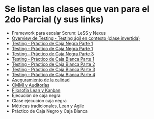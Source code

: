 # Se listan las clases que van para el 2do Parcial (y sus links)
- Framework para escalar Scrum: LeSS y Nexus
- [Overview de Testing - Testing ágil en contexto (clase invertida)](https://www.youtube.com/watch?v=hKoJBlhxuN8)
- [Testing - Práctico de Caja Negra Parte 1](https://youtu.be/Zuc1VNO-wB8)
- [Testing - Práctico de Caja Negra Parte 1](https://youtu.be/p78VFLY5wWE)
- [Testing - Práctico de Caja Negra Parte 3](https://youtu.be/F-OCTPjjAkw)
- [Testing - Práctico de Caja Blanca Parte 1](https://youtu.be/6IrH0k-2KQo)
- [Testing - Práctico de Caja Blanca Parte 2](https://youtu.be/Q7YP2x3DsSg)
- [Testing - Práctico de Caja Blanca Parte 3](https://youtu.be/wLFSbA537YI)
- [Testing - Práctico de Caja Blanca Parte 4](https://youtu.be/mXBI1Fv6V-M)
- [Aseguramiento de la calidad](https://youtu.be/GC0HejFmA5w)
- [CMMI y Auditorías](https://youtu.be/SUOfdl3Xew0)
- [Filosofía Lean y Kanban](https://www.youtube.com/watch?v=WhXe_jnZ0I0)
- Ejecución de caja negra
- Clase ejecucion caja negra
- Métricas tradicionales, Lean y Agile
- Práctico de Caja Negro y Caja Blanca

